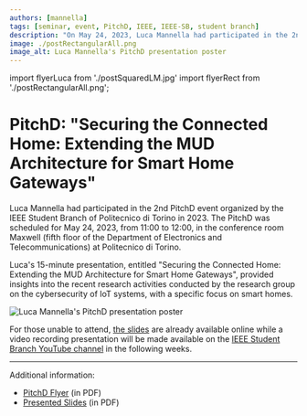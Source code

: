 ```yaml
---
authors: [mannella]
tags: [seminar, event, PitchD, IEEE, IEEE-SB, student branch]
description: "On May 24, 2023, Luca Mannella had participated in the 2nd PitchD event organized by the IEEE Student Branch of Politecnico di Torino in 2023. Luca's presentation provided insights into the recent research activities conducted by the research group on the cybersecurity of IoT systems."
image: ./postRectangularAll.png
image_alt: Luca Mannella's PitchD presentation poster
---
```


import flyerLuca from './postSquaredLM.jpg'
import flyerRect from './postRectangularAll.png';

# PitchD: "Securing the Connected Home: Extending the MUD Architecture for Smart Home Gateways"

Luca Mannella had participated in the 2nd PitchD event organized by the IEEE Student Branch of Politecnico di Torino in 2023. The PitchD was scheduled for May 24, 2023, from 11:00 to 12:00, in the conference room Maxwell (fifth floor of the Department of Electronics and Telecommunications) at Politecnico di Torino.

Luca's 15-minute presentation, entitled "Securing the Connected Home: Extending the MUD Architecture for Smart Home Gateways", provided insights into the recent research activities conducted by the research group on the cybersecurity of IoT systems, with a specific focus on smart homes.

<p className="text--center"><img src={flyerLuca} alt="Luca Mannella's PitchD presentation poster"></img></p>

<!-- truncate -->

For those unable to attend, [the slides](./slides.pdf) are already available online while a video recording presentation will be made available on the [IEEE Student Branch YouTube channel](https://www.youtube.com/@IEEEPoliTOStudentBranch) in the following weeks.

<!-- <p className="text--center"><img src={flyerRect} alt="PitchD flyer with all participants."></img></p> -->

---

Additional information:

* [PitchD Flyer](./flyer.pdf) (in PDF)
* [Presented Slides](./slides.pdf) (in PDF)
